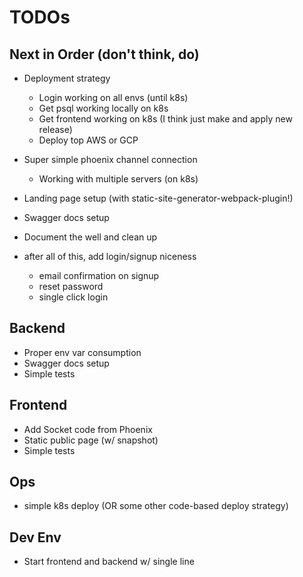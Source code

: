# TODOs

## Next in Order (don't think, do)

- Deployment strategy

  - Login working on all envs (until k8s)
  - Get psql working locally on k8s
  - Get frontend working on k8s (I think just make and apply new release)
  - Deploy top AWS or GCP

- Super simple phoenix channel connection
  - Working with multiple servers (on k8s)
- Landing page setup (with static-site-generator-webpack-plugin!)
- Swagger docs setup

- Document the well and clean up
- after all of this, add login/signup
  niceness
  - email confirmation on signup
  - reset password
  - single click login

## Backend

- Proper env var consumption
- Swagger docs setup
- Simple tests

## Frontend

- Add Socket code from Phoenix
- Static public page (w/ snapshot)
- Simple tests

## Ops

- simple k8s deploy (OR some other code-based deploy strategy)

## Dev Env

- Start frontend and backend w/ single line
